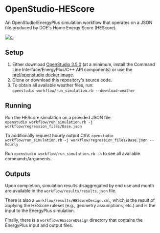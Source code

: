 OpenStudio-HEScore
===============

An OpenStudio/EnergyPlus simulation workflow that operates on a JSON file produced by DOE's Home Energy Score (HEScore).

[![ci](https://github.com/NREL/OpenStudio-HEScore/workflows/ci/badge.svg)](https://github.com/NREL/OpenStudio-HEScore/actions)

## Setup

1. Either download [OpenStudio 3.5.0](https://github.com/NREL/OpenStudio/releases/tag/v3.5.0) (at a minimum, install the Command Line Interface/EnergyPlus/C++ API components) or use the [nrel/openstudio docker image](https://hub.docker.com/r/nrel/openstudio).
2. Clone or download this repository's source code. 
3. To obtain all available weather files, run:  
```openstudio workflow/run_simulation.rb --download-weather``` 

## Running

Run the HEScore simulation on a provided JSON file:  
```openstudio workflow/run_simulation.rb -j workflow/regression_files/Base.json```  

To additionally request hourly output CSV:
```openstudio workflow/run_simulation.rb -j workflow/regression_files/Base.json --hourly```  

Run `openstudio workflow/run_simulation.rb -h` to see all available commands/arguments.

## Outputs

Upon completion, simulation results disaggregated by end use and month are available in the `workflow/results/results.json` file. 

There is also a `workflow/results/HEScoreDesign.xml`, which is the result of applying the HEScore ruleset (e.g., geometry assumptions, etc.) and is the input to the EnergyPlus simulation.

Finally, there is a `workflow/HEScoreDesign` directory that contains the EnergyPlus input and output files.
